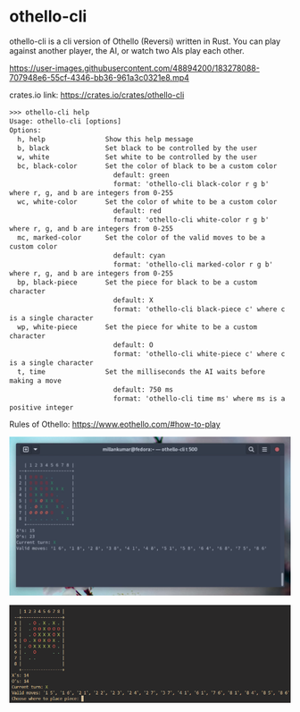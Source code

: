 # othello-cli
othello-cli is a cli version of Othello (Reversi) written in Rust.
You can play against another player, the AI, or watch two AIs play each other.

https://user-images.githubusercontent.com/48894200/183278088-707948e6-55cf-4346-bb36-961a3c0321e8.mp4

crates.io link: https://crates.io/crates/othello-cli

```
>>> othello-cli help
Usage: othello-cli [options]
Options:
  h, help               Show this help message
  b, black              Set black to be controlled by the user
  w, white              Set white to be controlled by the user
  bc, black-color       Set the color of black to be a custom color
                          default: green
                          format: 'othello-cli black-color r g b' where r, g, and b are integers from 0-255 
  wc, white-color       Set the color of white to be a custom color
                          default: red
                          format: 'othello-cli white-color r g b' where r, g, and b are integers from 0-255 
  mc, marked-color      Set the color of the valid moves to be a custom color
                          default: cyan
                          format: 'othello-cli marked-color r g b' where r, g, and b are integers from 0-255
  bp, black-piece       Set the piece for black to be a custom character
                          default: X
                          format: 'othello-cli black-piece c' where c is a single character
  wp, white-piece       Set the piece for white to be a custom character
                          default: O
                          format: 'othello-cli white-piece c' where c is a single character
  t, time               Set the milliseconds the AI waits before making a move
                          default: 750 ms
                          format: 'othello-cli time ms' where ms is a positive integer
```

Rules of Othello: https://www.eothello.com/#how-to-play

![Showcase Image 2](https://github.com/LelsersLasers/Othello/raw/main/Showcase/Showcase2.PNG)

![Showcase Image 1](https://github.com/LelsersLasers/Othello/raw/main/Showcase/Showcase.PNG)

